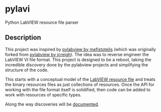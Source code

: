# pylavi
Python LabVIEW resource file parser

## Description

This project was inspired by [pylabview by mefistotelis](https://github.com/mefistotelis/pylabview) (which was originally forked from [pylabview by jcreigh](https://github.com/jcreigh/pylabview)).
The idea was to reverse engineer the LabVIEW VI file format.
This project is designed to be a reboot, taking the incredible discovery done by the pylabview projects and simplifying the structure of the code.

This starts with a conceptual model of the [LabVIEW resource file](docs/file.md) and treats the binary resources files as just collections of resources.
Once the API for working with the file format itself is solidified, then code can be added to work with resources of specific types.

Along the way discoveries will be [documented](docs/).
